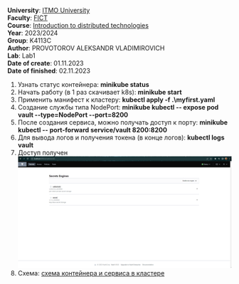 **University**: [ITMO University](https://itmo.ru/ru/) \
**Faculty**: [FICT](https://fict.itmo.ru) \
**Course**: [Introduction to distributed technologies](https://github.com/itmo-ict-faculty/introduction-to-distributed-technologies) \
**Year**: 2023/2024 \
**Group**: K4113C \
**Author**: PROVOTOROV ALEKSANDR VLADIMIROVICH \
**Lab**: Lab1 \
**Date of create**: 01.11.2023 \
**Date of finished**:  02.11.2023
1. Узнать статус контейнера: **minikube status**
2. Начать работу (в 1 раз скачивает k8s): **minikube start**
3. Применить манифест к кластеру: **kubectl apply -f .\myfirst.yaml**    
4. Создание службы типа NodePort: **minikube kubectl -- expose pod vault --type=NodePort --port=8200**
5. После создания сервиса, можно получать доступ к порту: **minikube kubectl -- port-forward service/vault 8200:8200**
6. Для вывода логов и получения токена (в конце логов): **kubectl logs vault**
7. Доступ получен ![скрин сайта](access%20gained.png)
8. Схема: [схема контейнера и сервиса в кластере](https://drive.google.com/file/d/1V_8QA6-J6dAF9exZOUe2bj_7G_C2uckO/view?usp=sharing)